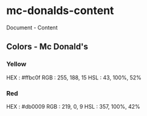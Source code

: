 # mc-donalds-content

Document - Content

## Colors - Mc Donald's

### Yellow

HEX : #ffbc0f
RGB : 255, 188, 15
HSL  : 43, 100%, 52%

### Red

HEX : #db0009
RGB : 219, 0, 9
HSL  : 357, 100%, 42%
